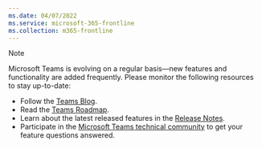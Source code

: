 ```yaml
---
ms.date: 04/07/2022
ms.service: microsoft-365-frontline
ms.collection: m365-frontline
---
```

> [!NOTE]
> Microsoft Teams is evolving on a regular basis—new features and functionality are added frequently. Please monitor the following resources to stay up-to-date:
> - Follow the [Teams Blog](https://aka.ms/teamsblog).
> - Read the [Teams Roadmap](https://aka.ms/O365Roadmap).
> - Learn about the latest released features in the [Release Notes](https://support.office.com/article/what-s-new-in-microsoft-teams-d7092a6d-c896-424c-b362-a472d5f105de).
> - Participate in the [Microsoft Teams technical community](https://aka.ms/TeamsCommunity) to get your feature questions answered.
